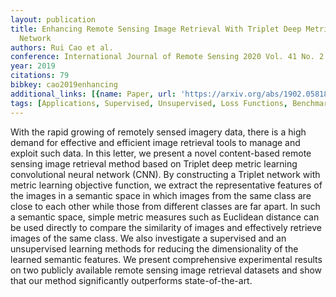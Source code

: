 ```yaml
---
layout: publication
title: Enhancing Remote Sensing Image Retrieval With Triplet Deep Metric Learning
  Network
authors: Rui Cao et al.
conference: International Journal of Remote Sensing 2020 Vol. 41 No. 2 pp. 740-751
year: 2019
citations: 79
bibkey: cao2019enhancing
additional_links: [{name: Paper, url: 'https://arxiv.org/abs/1902.05818'}]
tags: [Applications, Supervised, Unsupervised, Loss Functions, Benchmarks and Datasets]
---
```

With the rapid growing of remotely sensed imagery data, there is a high
demand for effective and efficient image retrieval tools to manage and exploit
such data. In this letter, we present a novel content-based remote sensing
image retrieval method based on Triplet deep metric learning convolutional
neural network (CNN). By constructing a Triplet network with metric learning
objective function, we extract the representative features of the images in a
semantic space in which images from the same class are close to each other
while those from different classes are far apart. In such a semantic space,
simple metric measures such as Euclidean distance can be used directly to
compare the similarity of images and effectively retrieve images of the same
class. We also investigate a supervised and an unsupervised learning methods
for reducing the dimensionality of the learned semantic features. We present
comprehensive experimental results on two publicly available remote sensing
image retrieval datasets and show that our method significantly outperforms
state-of-the-art.